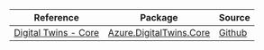 | Reference | Package | Source |
|---|---|---|
|[Digital Twins - Core](digitaltwins.core-readme.md)|[Azure.DigitalTwins.Core](https://www.nuget.org/packages/Azure.DigitalTwins.Core)|[Github](https://github.com/Azure/azure-sdk-for-net/blob/main/sdk/digitaltwins/Azure.DigitalTwins.Core)|
